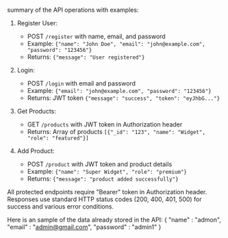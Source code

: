 
summary of the API operations with examples:

1. Register User: 
   - POST `/register` with name, email, and password
   - Example: `{"name": "John Doe", "email": "john@example.com", "password": "123456"}`
   - Returns: `{"message": "User registered"}`

2. Login: 
   - POST `/login` with email and password
   - Example: `{"email": "john@example.com", "password": "123456"}`
   - Returns: JWT token `{"message": "success", "token": "eyJhbG..."}`

3. Get Products:
   - GET `/products` with JWT token in Authorization header
   - Returns: Array of products `[{"_id": "123", "name": "Widget", "role": "featured"}]`

4. Add Product:
   - POST `/product` with JWT token and product details
   - Example: `{"name": "Super Widget", "role": "premium"}`
   - Returns: `{"message": "product added successfully"}`

All protected endpoints require "Bearer" token in Authorization header. Responses use standard HTTP status codes (200, 400, 401, 500) for success and various error conditions.

Here is an sample of the data already stored in the API:
{
    "name" : "admon",
    "email" : "admin@gmail.com",
    "password" : "admin1"
}

